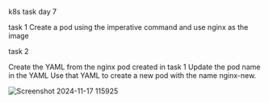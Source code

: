 k8s task day 7 

task 1
 Create a pod using the imperative command and use nginx as the image

 task 2 

 
Create the YAML from the nginx pod created in task 1 Update the pod name in the YAML Use that YAML to create a new pod with the name nginx-new.

![Screenshot 2024-11-17 115925](https://github.com/user-attachments/assets/63da4be2-dc32-4557-aa61-57c3c4b009b0)

